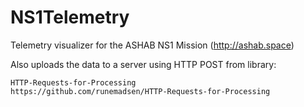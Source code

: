 # NS1Telemetry

Telemetry visualizer for the ASHAB NS1 Mission (http://ashab.space)

Also uploads the data to a server using HTTP POST from library:

    HTTP-Requests-for-Processing
    https://github.com/runemadsen/HTTP-Requests-for-Processing

